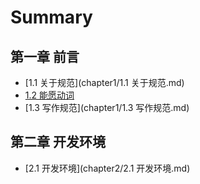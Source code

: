 # Summary

## 第一章 前言

* [1.1 关于规范](chapter1/1.1 关于规范.md)
* [1.2 能愿动词](chapter1/1.2.md)
* [1.3 写作规范](chapter1/1.3 写作规范.md)


## 第二章 开发环境

* [2.1 开发环境](chapter2/2.1 开发环境.md)


